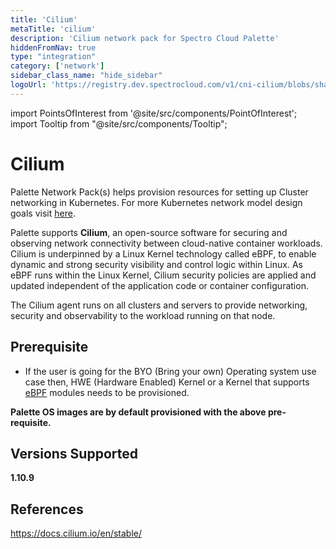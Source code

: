 ```yaml
---
title: 'Cilium'
metaTitle: 'cilium'
description: 'Cilium network pack for Spectro Cloud Palette'
hiddenFromNav: true
type: "integration"
category: ['network']
sidebar_class_name: "hide_sidebar"
logoUrl: 'https://registry.dev.spectrocloud.com/v1/cni-cilium/blobs/sha256:dbc239ac739ea2939ef41dd0743b82281bc82c360326cd7c536f73f0053e2cd2?type=image/png'
---
```





import PointsOfInterest from '@site/src/components/PointOfInterest';
import Tooltip from "@site/src/components/Tooltip";

# Cilium

Palette Network Pack(s) helps provision resources for setting up Cluster networking in Kubernetes. For more Kubernetes network model design goals visit [here](https://kubernetes.io/docs/concepts/cluster-administration/networking/#the-kubernetes-network-model).

Palette supports **Cilium**, an open-source software for securing and observing network connectivity between cloud-native container workloads. Cilium is underpinned by a Linux Kernel technology called eBPF, to enable dynamic and strong security visibility and control logic within Linux. As eBPF runs within the Linux Kernel, Cilium security policies are applied and updated independent of the application code or container configuration.

The Cilium agent runs on all clusters and servers to provide networking, security and observability to the workload running on that node.

## Prerequisite

* If the user is going for the BYO (Bring your own) Operating system use case then, HWE (Hardware Enabled) Kernel or a Kernel that supports [eBPF](https://ebpf.io/) modules needs to be provisioned.

**Palette OS images are by default provisioned with the above pre-requisite.**

## Versions Supported

<Tabs>

<TabItem value="1.10.x" label="1.10.x">

**1.10.9**

</TabItem>

</Tabs>


## References

https://docs.cilium.io/en/stable/
